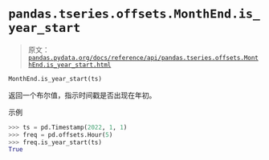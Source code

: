 # `pandas.tseries.offsets.MonthEnd.is_year_start`

> 原文：[`pandas.pydata.org/docs/reference/api/pandas.tseries.offsets.MonthEnd.is_year_start.html`](https://pandas.pydata.org/docs/reference/api/pandas.tseries.offsets.MonthEnd.is_year_start.html)

```py
MonthEnd.is_year_start(ts)
```

返回一个布尔值，指示时间戳是否出现在年初。

示例

```py
>>> ts = pd.Timestamp(2022, 1, 1)
>>> freq = pd.offsets.Hour(5)
>>> freq.is_year_start(ts)
True 
```
